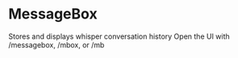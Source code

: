 # MessageBox
Stores and displays whisper conversation history
Open the UI with /messagebox, /mbox, or /mb
